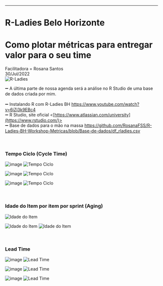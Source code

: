 __________________________________________

# R-Ladies Belo Horizonte
# Como plotar métricas para entregar valor para o seu time


Facilitadora = Rosana Santos
<br />
30/Jul/2022
\
![R-Ladies](https://github.com/RosanaFSS/R-Ladies-BH-Workshop-Metricas/blob/Base-de-dados/Agenda.jpg)

:heavy_minus_sign:  A última parte de nossa agenda será a análise no R Studio de uma base de dados criada por mim.
<br />
<br />
:heavy_minus_sign: Instalando R com R-Ladies BH <https://www.youtube.com/watch?v=6iZj3k9EBc4>
<br />
:heavy_minus_sign: R Studio, site oficial       <[https://www.atlassian.com/university](https://www.rstudio.com/)>
<br />
:heavy_minus_sign: Base de dados para o mão na massa <https://github.com/RosanaFSS/R-Ladies-BH-Workshop-Metricas/blob/Base-de-dados/df_rladies.csv>
<br />
<br />
<br />
### Tempo Ciclo (Cycle Time)
![image](https://user-images.githubusercontent.com/53669772/181079088-cf7e59df-7066-45e8-9449-ec3a1c0ce9c4.png)
![Tempo Ciclo](https://github.com/RosanaFSS/R-Ladies-BH-Workshop-Metricas/blob/Base-de-dados/Tempo%20Ciclo.jpg)

![image](https://user-images.githubusercontent.com/53669772/181079624-647a0ac2-468e-40b6-820e-11ba2ac66155.png)
![Tempo Ciclo](https://github.com/RosanaFSS/R-Ladies-BH-Workshop-Metricas/blob/Base-de-dados/Tempo%20Ciclo%2C%20geom%20point.jpg)

![image](https://user-images.githubusercontent.com/53669772/181079428-cdc96c4b-03f9-4866-b015-4b2207d3febf.png)
![Tempo Ciclo](https://github.com/RosanaFSS/R-Ladies-BH-Workshop-Metricas/blob/Base-de-dados/Tempo%20Ciclo%2C%20box%20plot.jpg)
<br />
<br />
<br />
### Idade do Item por item por sprint (Aging)
![Idade do Item](https://github.com/RosanaFSS/R-Ladies-BH-Workshop-Metricas/blob/Base-de-dados/Idade%20do%20Item.jpg)

![Idade do Item](https://github.com/RosanaFSS/R-Ladies-BH-Workshop-Metricas/blob/Base-de-dados/Idade%20do%20Item%2C%20geom%20point.jpg)
![Idade do Item]([g](https://github.com/RosanaFSS/R-Ladies-BH-Workshop-Metricas/blob/Base-de-dados/Idade%20do%20Item%2C%20boxplot.jpg))
<br />
<br />
<br />
### Lead Time
![image](https://user-images.githubusercontent.com/53669772/181079951-4800781a-8f9c-486e-abcf-8b3d912a25ea.png)
![Lead Time](https://github.com/RosanaFSS/R-Ladies-BH-Workshop-Metricas/blob/Base-de-dados/Lead%20Time.jpg)

![image](https://user-images.githubusercontent.com/53669772/181080076-e970cfe0-a51d-4b01-9dec-c900983dc65b.png)
![Lead Time](https://github.com/RosanaFSS/R-Ladies-BH-Workshop-Metricas/blob/Base-de-dados/Lead%20Time%2C%20geom%20point.jpg)

![image](https://user-images.githubusercontent.com/53669772/181080223-dc5718ed-9404-4bf1-8a21-97aff2840465.png)
![Lead Time](https://github.com/RosanaFSS/R-Ladies-BH-Workshop-Metricas/blob/Base-de-dados/Lead%20Time%2C%20boxplot.jpg)
